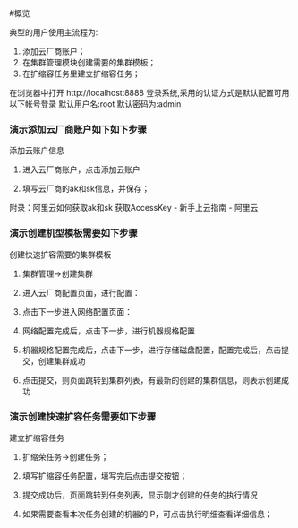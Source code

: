 #概览




典型的用户使用主流程为:
1. 添加云厂商账户；
2. 在集群管理模块创建需要的集群模板；
3. 在扩缩容任务里建立扩缩容任务；

在浏览器中打开 http://localhost:8888 登录系统,采用的认证方式是默认配置可用以下帐号登录
默认用户名:root
默认密码为:admin

### 演示添加云厂商账户如下如下步骤
添加云账户信息
1. 进入云厂商账户，点击添加云账户

2. 填写云厂商的ak和sk信息，并保存；

附录：阿里云如何获取ak和sk
获取AccessKey - 新手上云指南 - 阿里云


### 演示创建机型模板需要如下步骤
创建快速扩容需要的集群模板
1. 集群管理->创建集群

2. 进入云厂商配置页面，进行配置：

3. 点击下一步进入网络配置页面：


4. 网络配置完成后，点击下一步，进行机器规格配置

5. 机器规格配置完成后，点击下一步，进行存储磁盘配置，配置完成后，点击提交，创建集群成功

6. 点击提交，则页面跳转到集群列表，有最新的创建的集群信息，则表示创建成功




### 演示创建快速扩容任务需要如下步骤
建立扩缩容任务
1. 扩缩荣任务->创建任务；

2. 填写扩缩容任务配置，填写完后点击提交按钮；

3. 提交成功后，页面跳转到任务列表，显示刚才创建的任务的执行情况

4. 如果需要查看本次任务创建的机器的IP，可点击执行明细查看详细信息；


